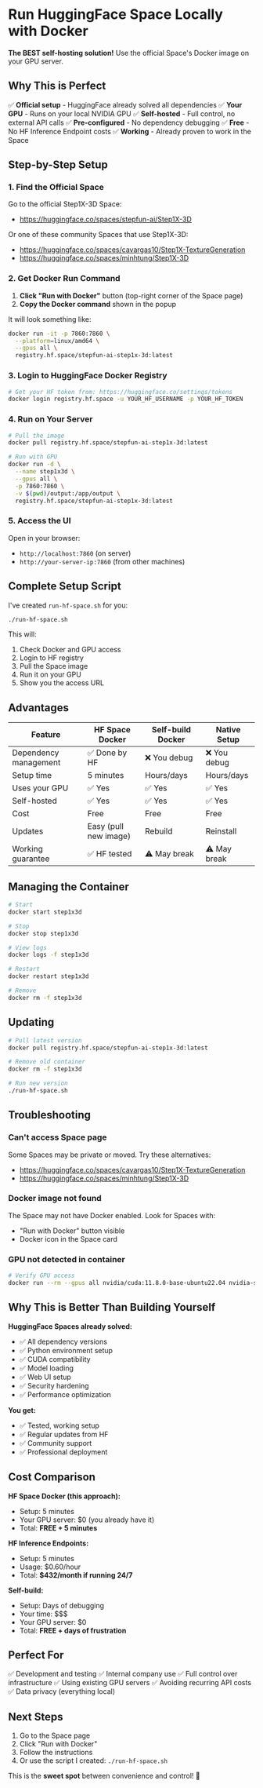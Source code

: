 # Run HuggingFace Space Locally with Docker

**The BEST self-hosting solution!** Use the official Space's Docker image on your GPU server.

## Why This is Perfect

✅ **Official setup** - HuggingFace already solved all dependencies
✅ **Your GPU** - Runs on your local NVIDIA GPU
✅ **Self-hosted** - Full control, no external API calls
✅ **Pre-configured** - No dependency debugging
✅ **Free** - No HF Inference Endpoint costs
✅ **Working** - Already proven to work in the Space

## Step-by-Step Setup

### 1. Find the Official Space

Go to the official Step1X-3D Space:
- https://huggingface.co/spaces/stepfun-ai/Step1X-3D

Or one of these community Spaces that use Step1X-3D:
- https://huggingface.co/spaces/cavargas10/Step1X-TextureGeneration
- https://huggingface.co/spaces/minhtung/Step1X-3D

### 2. Get Docker Run Command

1. **Click "Run with Docker"** button (top-right corner of the Space page)
2. **Copy the Docker command** shown in the popup

It will look something like:

```bash
docker run -it -p 7860:7860 \
  --platform=linux/amd64 \
  --gpus all \
  registry.hf.space/stepfun-ai-step1x-3d:latest
```

### 3. Login to HuggingFace Docker Registry

```bash
# Get your HF token from: https://huggingface.co/settings/tokens
docker login registry.hf.space -u YOUR_HF_USERNAME -p YOUR_HF_TOKEN
```

### 4. Run on Your Server

```bash
# Pull the image
docker pull registry.hf.space/stepfun-ai-step1x-3d:latest

# Run with GPU
docker run -d \
  --name step1x3d \
  --gpus all \
  -p 7860:7860 \
  -v $(pwd)/output:/app/output \
  registry.hf.space/stepfun-ai-step1x-3d:latest
```

### 5. Access the UI

Open in your browser:
- `http://localhost:7860` (on server)
- `http://your-server-ip:7860` (from other machines)

## Complete Setup Script

I've created `run-hf-space.sh` for you:

```bash
./run-hf-space.sh
```

This will:
1. Check Docker and GPU access
2. Login to HF registry
3. Pull the Space image
4. Run it on your GPU
5. Show you the access URL

## Advantages

| Feature | HF Space Docker | Self-build Docker | Native Setup |
|---------|----------------|-------------------|--------------|
| Dependency management | ✅ Done by HF | ❌ You debug | ❌ You debug |
| Setup time | 5 minutes | Hours/days | Hours/days |
| Uses your GPU | ✅ Yes | ✅ Yes | ✅ Yes |
| Self-hosted | ✅ Yes | ✅ Yes | ✅ Yes |
| Cost | Free | Free | Free |
| Updates | Easy (pull new image) | Rebuild | Reinstall |
| Working guarantee | ✅ HF tested | ⚠️ May break | ⚠️ May break |

## Managing the Container

```bash
# Start
docker start step1x3d

# Stop
docker stop step1x3d

# View logs
docker logs -f step1x3d

# Restart
docker restart step1x3d

# Remove
docker rm -f step1x3d
```

## Updating

```bash
# Pull latest version
docker pull registry.hf.space/stepfun-ai-step1x-3d:latest

# Remove old container
docker rm -f step1x3d

# Run new version
./run-hf-space.sh
```

## Troubleshooting

### Can't access Space page
Some Spaces may be private or moved. Try these alternatives:
- https://huggingface.co/spaces/cavargas10/Step1X-TextureGeneration
- https://huggingface.co/spaces/minhtung/Step1X-3D

### Docker image not found
The Space may not have Docker enabled. Look for Spaces with:
- "Run with Docker" button visible
- Docker icon in the Space card

### GPU not detected in container
```bash
# Verify GPU access
docker run --rm --gpus all nvidia/cuda:11.8.0-base-ubuntu22.04 nvidia-smi
```

## Why This is Better Than Building Yourself

**HuggingFace Spaces already solved:**
- ✅ All dependency versions
- ✅ Python environment setup
- ✅ CUDA compatibility
- ✅ Model loading
- ✅ Web UI setup
- ✅ Security hardening
- ✅ Performance optimization

**You get:**
- ✅ Tested, working setup
- ✅ Regular updates from HF
- ✅ Community support
- ✅ Professional deployment

## Cost Comparison

**HF Space Docker (this approach):**
- Setup: 5 minutes
- Your GPU server: $0 (you already have it)
- Total: **FREE + 5 minutes**

**HF Inference Endpoints:**
- Setup: 5 minutes
- Usage: $0.60/hour
- Total: **$432/month if running 24/7**

**Self-build:**
- Setup: Days of debugging
- Your time: $$$
- Your GPU server: $0
- Total: **FREE + days of frustration**

## Perfect For

✅ Development and testing
✅ Internal company use
✅ Full control over infrastructure
✅ Using existing GPU servers
✅ Avoiding recurring API costs
✅ Data privacy (everything local)

## Next Steps

1. Go to the Space page
2. Click "Run with Docker"
3. Follow the instructions
4. Or use the script I created: `./run-hf-space.sh`

This is the **sweet spot** between convenience and control! 🎉

